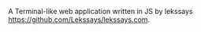 
A Terminal-like web application written in JS by lekssays https://github.com/Lekssays/lekssays.com.
